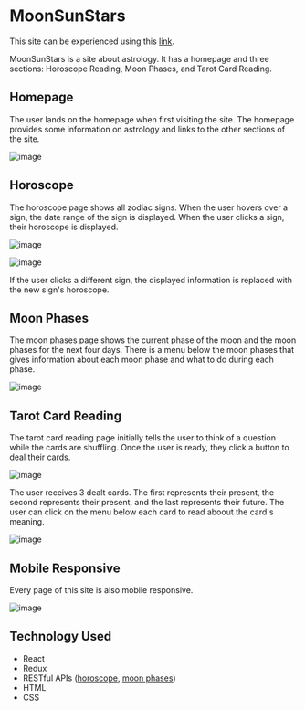 # MoonSunStars

This site can be experienced using this [link](https://wsvoboda.github.io/moonsunstars/).

MoonSunStars is a site about astrology. It has a homepage and three sections: Horoscope Reading, Moon Phases, and Tarot Card Reading.

## Homepage
The user lands on the homepage when first visiting the site. The homepage provides some information on astrology and links to the other sections of the site.

![image](https://user-images.githubusercontent.com/78281930/121786011-eac68d80-cb82-11eb-922b-a7b69dfe5297.png)

## Horoscope
The horoscope page shows all zodiac signs. When the user hovers over a sign, the date range of the sign is displayed. When the user clicks a sign, their horoscope is displayed. 

![image](https://user-images.githubusercontent.com/78281930/121786134-9cfe5500-cb83-11eb-8cca-26479d76120c.png)

![image](https://user-images.githubusercontent.com/78281930/121786144-ac7d9e00-cb83-11eb-919f-5fe8914056d7.png)

If the user clicks a different sign, the displayed information is replaced with the new sign's horoscope.

## Moon Phases
The moon phases page shows the current phase of the moon and the moon phases for the next four days. There is a menu below the moon phases that gives information about each moon phase and what to do during each phase.

![image](https://user-images.githubusercontent.com/78281930/121786320-b784fe00-cb84-11eb-9f26-4a590ff2a2d4.png)

## Tarot Card Reading
The tarot card reading page initially tells the user to think of a question while the cards are shuffling. Once the user is ready, they click a button to deal their cards.

![image](https://user-images.githubusercontent.com/78281930/121786357-029f1100-cb85-11eb-941b-b8c4bc62198e.png)

The user receives 3 dealt cards. The first represents their present, the second represents their present, and the last represents their future. The user can click on the menu below each card to read aboout the card's meaning.

![image](https://user-images.githubusercontent.com/78281930/121786485-a5f02600-cb85-11eb-8ccc-37746de0ff7f.png)

## Mobile Responsive

Every page of this site is also mobile responsive. 

![image](https://user-images.githubusercontent.com/78281930/121786980-edc47c80-cb88-11eb-8b31-6f692b9e4da6.png)


## Technology Used

- React
- Redux
- RESTful APIs ([horoscope](https://github.com/sameerkumar18/aztro), [moon phases](https://www.visualcrossing.com/resources/documentation/weather-api/how-to-include-sunrise-sunset-and-moon-phase-data-into-your-api-requests/))
- HTML
- CSS

